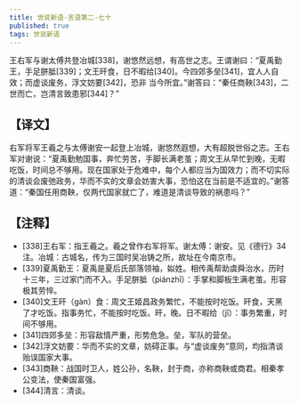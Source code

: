 ```yaml
---
title: 世说新语-言语第二-七十
published: true
tags: 世说新语
---
```


王右军与谢太傅共登冶城[338]，谢悠然远想，有高世之志。王谓谢曰：“夏禹勤王，手足胼胝[339]；文王旰食，日不暇给[340]。今四郊多垒[341]，宜人人自效；而虚谈废务，浮文妨要[342]，恐非
当今所宜。”谢答曰：“秦任商鞅[343]，二世而亡，岂清言致患邪[344]？”

## 【译文】

右军将军王羲之与太傅谢安一起登上冶城，谢悠然遐想，大有超脱世俗之志。王右军对谢说：“夏禹勤勉国事，奔忙劳苦，手脚长满老茧；周文王从早忙到晚，无暇吃饭，时间总不够用。现在国家处于危难中，每个人都应当为国效力；而不切实际的清谈会废弛政务，华而不实的文章会妨害大事，恐怕这在当前是不适宜的。”谢答道：“秦国任用商鞅，仅两代国家就亡了，难道是清谈导致的祸患吗？”

## 【注释】

- [338]王右军：指王羲之。羲之曾作右军将军。谢太傅：谢安。见《德行》34注。冶城：古城名，传为三国时吴冶铸之所，故址在今南京市。
- [339]夏禹勤王：夏禹是夏后氏部落领袖，姒姓。相传禹帮助虞舜治水，历时十三年，三过家门而不入。手足胼胝（piánzhī）：手掌和脚板生满老茧。形容极其劳悴。
- [340]文王旰（gàn）食：周文王姬昌政务繁忙，不能按时吃饭。旰食，天黑了才吃饭。指事务忙，不能按时吃饭。旰，晚。日不暇给（jǐ）：事务繁重，时间不够用。
- [341]四郊多垒：形容敌情严重，形势危急。垒，军队的营垒。
- [342]浮文妨要：华而不实的文章，妨碍正事。与“虚谈废务”意同，均指清谈贻误国家大事。
- [343]商鞅：战国时卫人，姓公孙，名鞅，封于商，亦称商鞅或商君。相秦孝公变法，使秦国富强。
- [344]清言：清谈。

